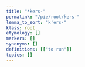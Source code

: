 ```yaml
---
title: "*ḱers-"
permalink: "/pie/root/ḱers-"
lemma_to_sort: "k'ers-"
klass: root
etymology: []
markers: []
synonyms: []
definitions: [["to run"]]
topics: []
---
```

